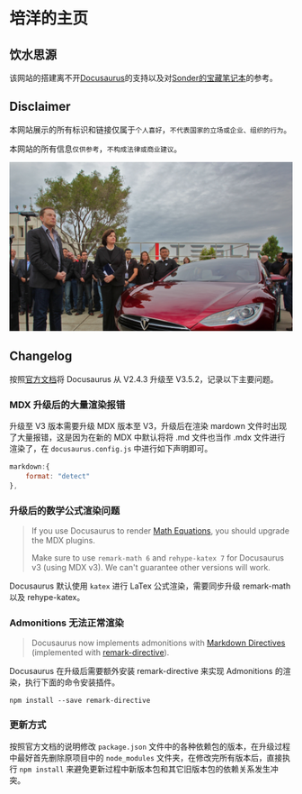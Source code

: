 # 培洋的主页

## 饮水思源

该网站的搭建离不开[Docusaurus](https://github.com/facebook/docusaurus)的支持以及对[Sonder的宝藏笔记本](https://space.keter.top/)的参考。

## Disclaimer

本网站展示的所有标识和链接仅属于`个人喜好`，`不代表国家的立场或企业、组织的行为`。

本网站的所有信息`仅供参考`，`不构成法律或商业建议`。

![](./static/img/intro.png)

## Changelog

按照[官方文档](https://docusaurus.io/zh-CN/docs/next/migration/v3#upgrading-math-packages)将 Docusaurus 从 V2.4.3 升级至 V3.5.2，记录以下主要问题。

### MDX 升级后的大量渲染报错

升级至 V3 版本需要升级 MDX 版本至 V3，升级后在渲染 mardown 文件时出现了大量报错，这是因为在新的 MDX 中默认将将 .md 文件也当作 .mdx 文件进行渲染了，在 `docusaurus.config.js` 中进行如下声明即可。

```js
markdown:{
    format: "detect"
},
```

### 升级后的数学公式渲染问题

> If you use Docusaurus to render [Math Equations](https://docusaurus.io/zh-CN/docs/next/markdown-features/math-equations), you should upgrade the MDX plugins.
>
> Make sure to use `remark-math 6` and `rehype-katex 7` for Docusaurus v3 (using MDX v3). We can't guarantee other versions will work.

Docusaurus 默认使用 `katex` 进行 LaTex 公式渲染，需要同步升级 remark-math 以及 rehype-katex。

### Admonitions 无法正常渲染

> Docusaurus now implements admonitions with [Markdown Directives](https://talk.commonmark.org/t/generic-directives-plugins-syntax/444) (implemented with [remark-directive](https://github.com/remarkjs/remark-directive)).

Docusaurus 在升级后需要额外安装 remark-directive 来实现 Admonitions 的渲染，执行下面的命令安装插件。

```shell
npm install --save remark-directive
```

### 更新方式

按照官方文档的说明修改 `package.json` 文件中的各种依赖包的版本，在升级过程中最好首先删除原项目中的 `node_modules` 文件夹，在修改完所有版本后，直接执行 `npm install` 来避免更新过程中新版本包和其它旧版本包的依赖关系发生冲突。